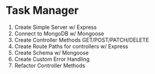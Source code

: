 # Task Manager

1. Create Simple Server w/ Express
2. Connect to MongoDB w/ Mongoose
3. Create Controller Methods GET/POST/PATCH/DELETE
4. Create Route Paths for controllers w/ Express
5. Create Schema w/ Mongoose
6. Create Custom Error Handling
7. Refactor Controller Methods
